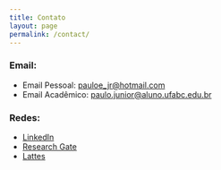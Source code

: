 ```yaml
---
title: Contato
layout: page
permalink: /contact/
---
```


### Email:

* Email Pessoal: [pauloe_jr@hotmail.com](pauloe_jr@hotmail.com)
* Email Acadêmico: [paulo.junior@aluno.ufabc.edu.br](paulo.junior@aluno.ufabc.edu.br)

### Redes:

* [LinkedIn](https://www.linkedin.com/in/paulo-eduardo-rodrigues-jr/)
* [Research Gate](https://www.researchgate.net/profile/Paulo_Rodrigues56)
* [Lattes](http://lattes.cnpq.br/1316494048285799)

<!-- ATUALIZAR MEU LATTES!! -->
